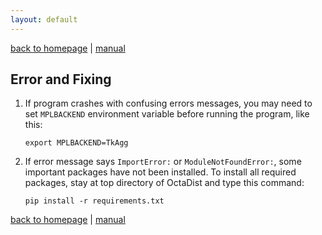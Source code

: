 ```yaml
---
layout: default
---
```

[back to homepage](./) | [manual](./manual.md)

## Error and Fixing

1. If program crashes with confusing errors messages, you may need to set `MPLBACKEND` environment variable 
before running the program, like this:
   ```
   export MPLBACKEND=TkAgg
   ```

2. If error message says `ImportError:` or `ModuleNotFoundError:`, some important packages have not been installed. 
To install all required packages, stay at top directory of OctaDist and type this command:
   ```
   pip install -r requirements.txt
   ```

[back to homepage](./) | [manual](./manual.md)
